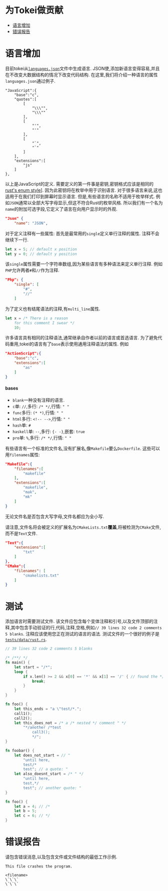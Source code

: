 
# 为Tokei做贡献

-   [语言增加](#language-addition)
-   [错误报告](#bug-reports)

# 语言增加

目前tokei从[`languages.json`](languages.json)文件中生成语言. JSON使,添加新语言变得容易,并且在不改变大数据结构的情况下改变代码结构. 在这里,我们将介绍一种语言的属性`languages.json`通过例子. 

    "JavaScript":{
        "base":"c",
        "quotes":[
            [
                "\\\"",
                "\\\""
            ],
            [
                "'",
                "'"
            ],
            [
                "`",
                "`"
            ]
        ],
        "extensions":[
            "js"
        ]
    },

以上是JavaScript的定义. 需要定义的第一件事是密钥,密钥格式应该是相同的[rust's enum style]]. 因为此密钥将在枚举中用于识别语言. 对于很多语言来说,这也适用于在我们打印到屏幕时显示语言. 但是,有些语言的名称不适用于枚举样式. 例如`JSON`通常以全部大写字母显示,但这不符合Rust的枚举风格. 所以我们有一个名为`name`的附加可选字段,它定义了语言在向用户显示时的外观. 

```json
"Json" {
    "name": "JSON",
```

对于定义注释有一些属性: 首先是最常用的`single`定义单行注释的属性. 注释不会继续下一行. 

```rust
let x = 5; // default x position
let y = 0; // default y position
```

该`single`属性需要一个字符串数组,因为某些语言有多种语法来定义单行注释. 例如`PHP`允许两者`#`和`//`作为注释. 

```json
"Php": {
    "single": [
        "#",
        "//"
    ]
```

为了定义也有结尾语法的注释,有`multi_line`属性. 

```rust
let x = /* There is a reason
    for this comment I swear */
    10;
```

许多语言具有相同的注释语法,通常继承自作者以前的语言或首选语言. 为了避免代码重用,tokei的语言有了`base`表示使用通用注释语法的属性. 例如

```json
"ActionScript":{
    "base":"c",
    "extensions":[
        "as"
    ]
}
```

#### bases

-   `blank`一种没有注释的语言. 
-   `c`单: `//`,多行: `/* */`,行情: `" "`
-   `func`多行: `(* *)`,行情: `" "`
-   `html`多行: `<!-- -->`,行情: `" "`
-   `hash`单: `#`
-   `haskell`单: `--`,多行: `{- -}`,嵌套: `true`
-   `pro`单: `%`,多行: `/* */`,行情: `" "`

有些语言有一个标准的文件名,没有扩展名,像`Makefile`要么`Dockerfile`. 这些可以用`filenames`属性: 

```json
"Makefile":{
    "filenames":[
        "makefile"
    ],
    "extensions":[
        "makefile",
        "mak",
        "mk"
    ]
}
```

无论文件名是否包含大写字母,文件名都应为全小写. 

请注意,文件名将会被定义的扩展名为`CMakeLists.txt`**覆盖**,将被检测为`CMake`文件,而不是`Text`文件. 

```json
"Text":{
    "extensions":[
        "txt"
    ]
},
"CMake":{
    "filenames": [
        "cmakelists.txt"
    ]
}
```

# 测试

添加语言时需要测试文件. 该文件应包含每个变体注释和引号,以及文件顶部的注释,其中包含手动验证的行,代码,注释,空格,例如`// 39 lines 32 code 2 comments 5 blanks`. 注释应该使用您正在测试的语言的语法. 测试文件的一个很好的例子是[`tests/data/rust.rs`]. 

```rust
// 39 lines 32 code 2 comments 5 blanks

/* /**/ */
fn main() {
    let start = "/*";
    loop {
        if x.len() >= 2 && x[0] == '*' && x[1] == '/' { // found the */
            break;
        }
    }
}

fn foo() {
    let this_ends = "a \"test/*.";
    call1();
    call2();
    let this_does_not = /* a /* nested */ comment " */
        "*/another /*test
            call3();
            */";
}

fn foobar() {
    let does_not_start = // "
        "until here,
        test/*
        test"; // a quote: "
    let also_doesnt_start = /* " */
        "until here,
        test,*/
        test"; // another quote: "
}

fn foo() {
    let a = 4; // /*
    let b = 5;
    let c = 6; // */
}
```

# 错误报告

请包含错误消息,以及包含文件或文件结构的最低工作示例. 

    This file crashes the program.

    <filename>
    \`\`\`
    \`\`\`

[rust's enum style]: (https://github.com/rust-lang/rfcs/blob/master/text/0430-finalizing-naming-conventions.md#general-naming-conventions)

[`tests/data/rust.rs`]: https://github.com/Aaronepower/tokei/blob/master/tests/data/rust.rs
